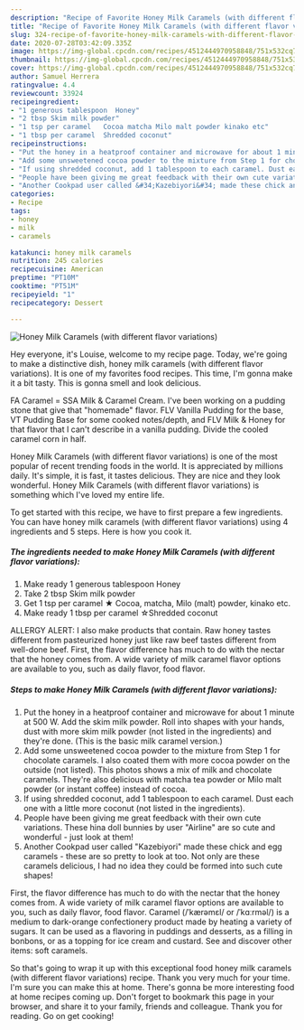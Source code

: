 ```yaml
---
description: "Recipe of Favorite Honey Milk Caramels (with different flavor variations)"
title: "Recipe of Favorite Honey Milk Caramels (with different flavor variations)"
slug: 324-recipe-of-favorite-honey-milk-caramels-with-different-flavor-variations
date: 2020-07-28T03:42:09.335Z
image: https://img-global.cpcdn.com/recipes/4512444970958848/751x532cq70/honey-milk-caramels-with-different-flavor-variations-recipe-main-photo.jpg
thumbnail: https://img-global.cpcdn.com/recipes/4512444970958848/751x532cq70/honey-milk-caramels-with-different-flavor-variations-recipe-main-photo.jpg
cover: https://img-global.cpcdn.com/recipes/4512444970958848/751x532cq70/honey-milk-caramels-with-different-flavor-variations-recipe-main-photo.jpg
author: Samuel Herrera
ratingvalue: 4.4
reviewcount: 33924
recipeingredient:
- "1 generous tablespoon  Honey"
- "2 tbsp Skim milk powder"
- "1 tsp per caramel   Cocoa matcha Milo malt powder kinako etc"
- "1 tbsp per caramel  Shredded coconut"
recipeinstructions:
- "Put the honey in a heatproof container and microwave for about 1 minute at 500 W. Add the skim milk powder. Roll into shapes with your hands, dust with more skim milk powder (not listed in the ingredients) and they&#39;re done. (This is the basic milk caramel version.)"
- "Add some unsweetened cocoa powder to the mixture from Step 1 for chocolate caramels. I also coated them with more cocoa powder on the outside (not listed). This photos shows a mix of milk and chocolate caramels. They&#39;re also delicious with matcha tea powder or Milo malt powder (or instant coffee) instead of cocoa."
- "If using shredded coconut, add 1 tablespoon to each caramel. Dust each one with a little more coconut (not listed in the ingredients)."
- "People have been giving me great feedback with their own cute variations. These hina doll bunnies by user &#34;Airline&#34; are so cute and wonderful - just look at them!"
- "Another Cookpad user called &#34;Kazebiyori&#34; made these chick and egg caramels - these are so pretty to look at too. Not only are these caramels delicious, I had no idea they could be formed into such cute shapes!"
categories:
- Recipe
tags:
- honey
- milk
- caramels

katakunci: honey milk caramels 
nutrition: 245 calories
recipecuisine: American
preptime: "PT10M"
cooktime: "PT51M"
recipeyield: "1"
recipecategory: Dessert

---
```



![Honey Milk Caramels (with different flavor variations)](https://img-global.cpcdn.com/recipes/4512444970958848/751x532cq70/honey-milk-caramels-with-different-flavor-variations-recipe-main-photo.jpg)

Hey everyone, it's Louise, welcome to my recipe page. Today, we're going to make a distinctive dish, honey milk caramels (with different flavor variations). It is one of my favorites food recipes. This time, I'm gonna make it a bit tasty. This is gonna smell and look delicious.

FA Caramel = SSA Milk &amp; Caramel Cream. I&#39;ve been working on a pudding stone that give that &#34;homemade&#34; flavor. FLV Vanilla Pudding for the base, VT Pudding Base for some cooked notes/depth, and FLV Milk &amp; Honey for that flavor that I can&#39;t describe in a vanilla pudding. Divide the cooled caramel corn in half.

Honey Milk Caramels (with different flavor variations) is one of the most popular of recent trending foods in the world. It is appreciated by millions daily. It's simple, it is fast, it tastes delicious. They are nice and they look wonderful. Honey Milk Caramels (with different flavor variations) is something which I've loved my entire life.


To get started with this recipe, we have to first prepare a few ingredients. You can have honey milk caramels (with different flavor variations) using 4 ingredients and 5 steps. Here is how you cook it.

<!--inarticleads1-->

##### The ingredients needed to make Honey Milk Caramels (with different flavor variations):

1. Make ready 1 generous tablespoon  Honey
1. Take 2 tbsp Skim milk powder
1. Get 1 tsp per caramel  ★ Cocoa, matcha, Milo (malt) powder, kinako etc.
1. Make ready 1 tbsp per caramel  ☆Shredded coconut


ALLERGY ALERT: I also make products that contain. Raw honey tastes different from pasteurized honey just like raw beef tastes different from well-done beef. First, the flavor difference has much to do with the nectar that the honey comes from. A wide variety of milk caramel flavor options are available to you, such as daily flavor, food flavor. 

<!--inarticleads2-->

##### Steps to make Honey Milk Caramels (with different flavor variations):

1. Put the honey in a heatproof container and microwave for about 1 minute at 500 W. Add the skim milk powder. Roll into shapes with your hands, dust with more skim milk powder (not listed in the ingredients) and they&#39;re done. (This is the basic milk caramel version.)
1. Add some unsweetened cocoa powder to the mixture from Step 1 for chocolate caramels. I also coated them with more cocoa powder on the outside (not listed). This photos shows a mix of milk and chocolate caramels. They&#39;re also delicious with matcha tea powder or Milo malt powder (or instant coffee) instead of cocoa.
1. If using shredded coconut, add 1 tablespoon to each caramel. Dust each one with a little more coconut (not listed in the ingredients).
1. People have been giving me great feedback with their own cute variations. These hina doll bunnies by user &#34;Airline&#34; are so cute and wonderful - just look at them!
1. Another Cookpad user called &#34;Kazebiyori&#34; made these chick and egg caramels - these are so pretty to look at too. Not only are these caramels delicious, I had no idea they could be formed into such cute shapes!


First, the flavor difference has much to do with the nectar that the honey comes from. A wide variety of milk caramel flavor options are available to you, such as daily flavor, food flavor. Caramel (/ˈkærəmɛl/ or /ˈkɑːrməl/) is a medium to dark-orange confectionery product made by heating a variety of sugars. It can be used as a flavoring in puddings and desserts, as a filling in bonbons, or as a topping for ice cream and custard. See and discover other items: soft caramels. 

So that's going to wrap it up with this exceptional food honey milk caramels (with different flavor variations) recipe. Thank you very much for your time. I'm sure you can make this at home. There's gonna be more interesting food at home recipes coming up. Don't forget to bookmark this page in your browser, and share it to your family, friends and colleague. Thank you for reading. Go on get cooking!
